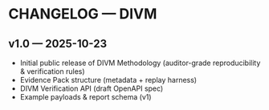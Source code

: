 # CHANGELOG — DIVM

## v1.0 — 2025-10-23
- Initial public release of DIVM Methodology (auditor-grade reproducibility & verification rules)
- Evidence Pack structure (metadata + replay harness)
- DIVM Verification API (draft OpenAPI spec)
- Example payloads & report schema (v1)
